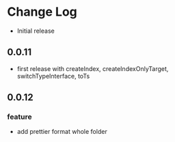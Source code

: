 # Change Log

- Initial release

## 0.0.11
- first release with createIndex, createIndexOnlyTarget, switchTypeInterface, toTs
  
## 0.0.12

### feature
- add prettier format whole folder